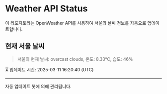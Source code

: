 
# Weather API Status

이 리포지토리는 OpenWeather API를 사용하여 서울의 날씨 정보를 자동으로 업데이트합니다.

## 현재 서울 날씨
> 서울의 현재 날씨: overcast clouds, 온도: 8.33°C, 습도: 46%

⏳ 업데이트 시간: 2025-03-11 16:20:40 (UTC)

---
자동 업데이트 봇에 의해 관리됩니다.
